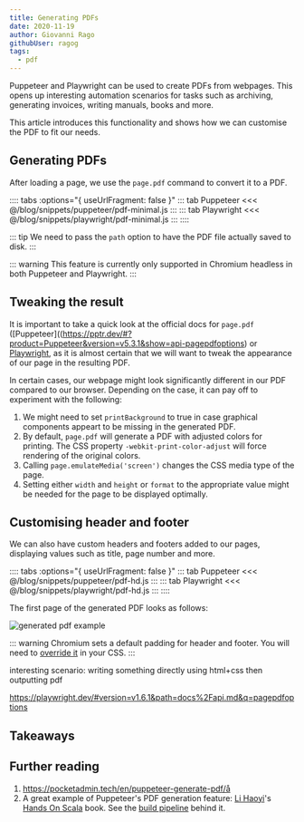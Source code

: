 ```yaml
---
title: Generating PDFs
date: 2020-11-19
author: Giovanni Rago
githubUser: ragog
tags:
  - pdf
---
```


Puppeteer and Playwright can be used to create PDFs from webpages. This opens up interesting automation scenarios for tasks such as archiving, generating invoices, writing manuals, books and more.

This article introduces this functionality and shows how we can customise the PDF to fit our needs.

<!-- more -->

## Generating PDFs

After loading a page, we use the `page.pdf` command to convert it to a PDF.

:::: tabs :options="{ useUrlFragment: false }"
::: tab Puppeteer
<<< @/blog/snippets/puppeteer/pdf-minimal.js
:::
::: tab Playwright
<<< @/blog/snippets/playwright/pdf-minimal.js
:::
::::

::: tip
We need to pass the `path` option to have the PDF file actually saved to disk.
:::

::: warning
This feature is currently only supported in Chromium headless in both Puppeteer and Playwright.
:::

## Tweaking the result

It is important to take a quick look at the official docs for `page.pdf` ([Puppeteer]((https://pptr.dev/#?product=Puppeteer&version=v5.3.1&show=api-pagepdfoptions) or [Playwright](https://playwright.dev/#version=v1.6.1&path=docs%2Fapi.md&q=pagepdfoptions), as it is almost certain that we will want to tweak the appearance of our page in the resulting PDF.

In certain cases, our webpage might look significantly different in our PDF compared to our browser. Depending on the case, it can pay off to experiment with the following:

1. We might need to set `printBackground` to true in case graphical components appeart to be missing in the generated PDF.
2. By default, `page.pdf` will generate a PDF with adjusted colors for printing. The CSS property `-webkit-print-color-adjust` will force rendering of the original colors.
3. Calling `page.emulateMedia('screen')` changes the CSS media type of the page.
4. Setting either `width` and `height` or `format` to the appropriate value might be needed for the page to be displayed optimally.

## Customising header and footer

We can also have custom headers and footers added to our pages, displaying values such as title, page number and more.

:::: tabs :options="{ useUrlFragment: false }"
::: tab Puppeteer
<<< @/blog/snippets/puppeteer/pdf-hd.js
:::
::: tab Playwright
<<< @/blog/snippets/playwright/pdf-hd.js
:::
::::

The first page of the generated PDF looks as follows:

![generated pdf example](/pdf-generation-hd.png)

::: warning
Chromium sets a default padding for header and footer. You will need to [override it](https://github.com/puppeteer/puppeteer/issues/4132#issuecomment-475110167) in your CSS.</style>
:::

interesting scenario: writing something directly using html+css then outputting pdf

https://playwright.dev/#version=v1.6.1&path=docs%2Fapi.md&q=pagepdfoptions

## Takeaways

## Further reading

1. https://pocketadmin.tech/en/puppeteer-generate-pdf/å
2. A great example of Puppeteer's PDF generation feature: [Li Haoyi](https://twitter.com/li_haoyi)'s [Hands On Scala](https://www.handsonscala.com/index.html) book. See the [build pipeline](https://github.com/handsonscala/build) behind it.
